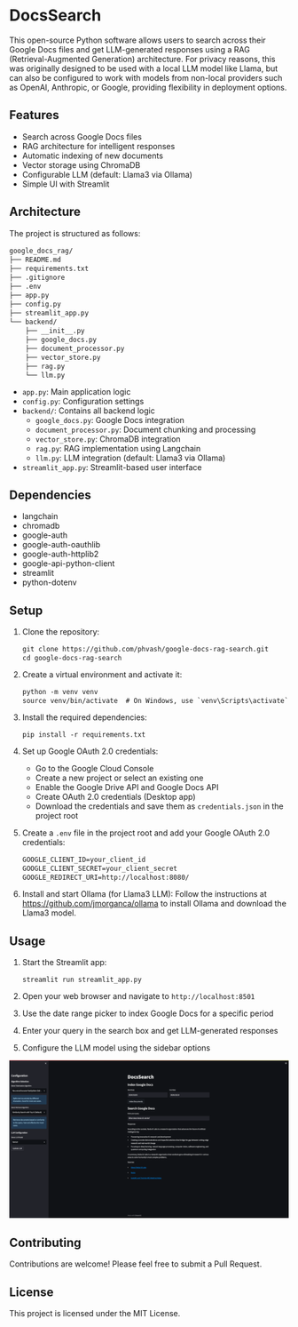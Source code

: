 # DocsSearch

This open-source Python software allows users to search across their Google Docs files and get LLM-generated responses using a RAG (Retrieval-Augmented Generation) architecture. For privacy reasons, this was originally designed to be used with a local LLM model like Llama, but can also be configured to work with models from non-local providers such as OpenAI, Anthropic, or Google, providing flexibility in deployment options.

## Features

- Search across Google Docs files
- RAG architecture for intelligent responses
- Automatic indexing of new documents
- Vector storage using ChromaDB
- Configurable LLM (default: Llama3 via Ollama)
- Simple UI with Streamlit

## Architecture

The project is structured as follows:

```
google_docs_rag/
├── README.md
├── requirements.txt
├── .gitignore
├── .env
├── app.py
├── config.py
├── streamlit_app.py
└── backend/
    ├── __init__.py
    ├── google_docs.py
    ├── document_processor.py
    ├── vector_store.py
    ├── rag.py
    └── llm.py
```

- `app.py`: Main application logic
- `config.py`: Configuration settings
- `backend/`: Contains all backend logic
  - `google_docs.py`: Google Docs integration
  - `document_processor.py`: Document chunking and processing
  - `vector_store.py`: ChromaDB integration
  - `rag.py`: RAG implementation using Langchain
  - `llm.py`: LLM integration (default: Llama3 via Ollama)
- `streamlit_app.py`: Streamlit-based user interface

## Dependencies

- langchain
- chromadb
- google-auth
- google-auth-oauthlib
- google-auth-httplib2
- google-api-python-client
- streamlit
- python-dotenv

## Setup

1. Clone the repository:
   ```
   git clone https://github.com/phvash/google-docs-rag-search.git
   cd google-docs-rag-search
   ```

2. Create a virtual environment and activate it:
   ```
   python -m venv venv
   source venv/bin/activate  # On Windows, use `venv\Scripts\activate`
   ```

3. Install the required dependencies:
   ```
   pip install -r requirements.txt
   ```

4. Set up Google OAuth 2.0 credentials:
   - Go to the Google Cloud Console
   - Create a new project or select an existing one
   - Enable the Google Drive API and Google Docs API
   - Create OAuth 2.0 credentials (Desktop app)
   - Download the credentials and save them as `credentials.json` in the project root

5. Create a `.env` file in the project root and add your Google OAuth 2.0 credentials:
   ```
   GOOGLE_CLIENT_ID=your_client_id
   GOOGLE_CLIENT_SECRET=your_client_secret
   GOOGLE_REDIRECT_URI=http://localhost:8080/
   ```

6. Install and start Ollama (for Llama3 LLM):
   Follow the instructions at https://github.com/jmorganca/ollama to install Ollama and download the Llama3 model.

## Usage

1. Start the Streamlit app:
   ```
   streamlit run streamlit_app.py
   ```

2. Open your web browser and navigate to `http://localhost:8501`

3. Use the date range picker to index Google Docs for a specific period

4. Enter your query in the search box and get LLM-generated responses

5. Configure the LLM model using the sidebar options

![preview.png](preview.png)

## Contributing

Contributions are welcome! Please feel free to submit a Pull Request.

## License

This project is licensed under the MIT License.
